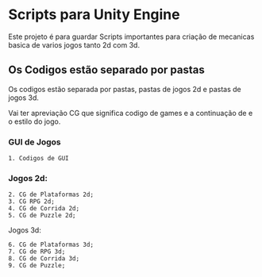 # Scripts para Unity Engine

Este projeto é para guardar Scripts importantes para criação de mecanicas basica de varios jogos tanto 2d com 3d.

## Os Codigos estão separado por pastas

Os codigos estão separada por pastas, pastas de jogos 2d e pastas de jogos 3d.

Vai ter apreviação CG que significa codigo de games e a continuação de e o estilo do jogo.

### GUI de Jogos

    1. Codigos de GUI

### Jogos 2d:

    2. CG de Plataformas 2d;
    3. CG RPG 2d;
    4. CG de Corrida 2d;
    5. CG de Puzzle 2d;

Jogos 3d:

    6. CG de Plataformas 3d;
    7. CG de RPG 3d;
    8. CG de Corrida 3d;
    9. CG de Puzzle;
